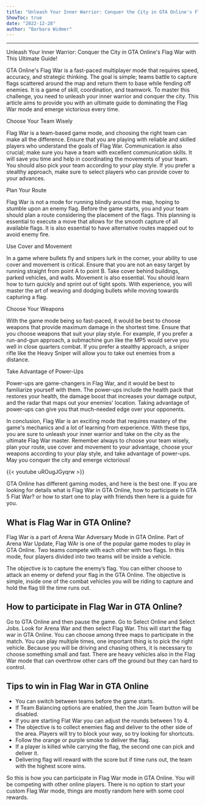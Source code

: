 ```yaml
---
title: "Unleash Your Inner Warrior: Conquer the City in GTA Online's Flag War with This Ultimate Guide!"
ShowToc: true 
date: "2022-12-28"
author: "Barbara Widmer"
---
```

*****
Unleash Your Inner Warrior: Conquer the City in GTA Online's Flag War with This Ultimate Guide!

GTA Online's Flag War is a fast-paced multiplayer mode that requires speed, accuracy, and strategic thinking. The goal is simple; teams battle to capture flags scattered around the map and return them to base while fending off enemies. It is a game of skill, coordination, and teamwork. To master this challenge, you need to unleash your inner warrior and conquer the city. This article aims to provide you with an ultimate guide to dominating the Flag War mode and emerge victorious every time.

Choose Your Team Wisely

Flag War is a team-based game mode, and choosing the right team can make all the difference. Ensure that you are playing with reliable and skilled players who understand the goals of Flag War. Communication is also crucial; make sure you have a team with excellent communication skills. It will save you time and help in coordinating the movements of your team. You should also pick your team according to your play style. If you prefer a stealthy approach, make sure to select players who can provide cover to your advances.

Plan Your Route

Flag War is not a mode for running blindly around the map, hoping to stumble upon an enemy flag. Before the game starts, you and your team should plan a route considering the placement of the flags. This planning is essential to execute a move that allows for the smooth capture of all available flags. It is also essential to have alternative routes mapped out to avoid enemy fire.

Use Cover and Movement

In a game where bullets fly and snipers lurk in the corner, your ability to use cover and movement is critical. Ensure that you are not an easy target by running straight from point A to point B. Take cover behind buildings, parked vehicles, and walls. Movement is also essential. You should learn how to turn quickly and sprint out of tight spots. With experience, you will master the art of weaving and dodging bullets while moving towards capturing a flag.

Choose Your Weapons

With the game mode being so fast-paced, it would be best to choose weapons that provide maximum damage in the shortest time. Ensure that you choose weapons that suit your play style. For example, if you prefer a run-and-gun approach, a submachine gun like the MP5 would serve you well in close quarters combat. If you prefer a stealthy approach, a sniper rifle like the Heavy Sniper will allow you to take out enemies from a distance.

Take Advantage of Power-Ups

Power-ups are game-changers in Flag War, and it would be best to familiarize yourself with them. The power-ups include the health pack that restores your health, the damage boost that increases your damage output, and the radar that maps out your enemies' location. Taking advantage of power-ups can give you that much-needed edge over your opponents.

In conclusion, Flag War is an exciting mode that requires mastery of the game's mechanics and a lot of learning from experience. With these tips, you are sure to unleash your inner warrior and take on the city as the ultimate Flag War master. Remember always to choose your team wisely, plan your route, use cover and movement to your advantage, choose your weapons according to your play style, and take advantage of power-ups. May you conquer the city and emerge victorious!

{{< youtube uROugJGyqrw >}} 



GTA Online has different gaming modes, and here is the best one. If you are looking for details what is Flag War in GTA Online, how to participate in GTA 5 Flat War? or how to start one to play with friends then here is a guide for you.
 
## What is Flag War in GTA Online?
 
Flag War is a part of Arena War Adversary Mode in GTA Online. Part of Arena War Update, Flag WAr is one of the popular game modes to play in GTA Online. Two teams compete with each other with two flags. In this mode, four players divided into two teams will be inside a vehicle.
 
The objective is to capture the enemy’s flag. You can either choose to attack an enemy or defend your flag in the GTA Online. The objective is simple, inside one of the combat vehicles you will be riding to capture and hold the flag till the time runs out.
 
## How to participate in Flag War in GTA Online?
 
Go to GTA Online and then pause the game. Go to Select Online and Select Jobs. Look for Arena War and then select Flag War. This will start the flag war in GTA Online. You can choose among three maps to participate in the match. You can play multiple times, one important thing is to pick the right vehicle. Because you will be driving and chasing others, it is necessary to choose something small and fast. There are heavy vehicles also in the Flag War mode that can overthrow other cars off the ground but they can hard to control.
 
## Tips to win in Flag War in GTA Online
 
- You can switch between teams before the game starts.
 - If Team Balancing options are enabled, then the Join Team button will be disabled.
 - If you are starting Flat War you can adjust the rounds between 1 to 4.
 - The objective is to collect enemies flag and deliver to the other side of the area. Players will try to block your way, so try looking for shortcuts.
 - Follow the orange or purple smoke to deliver the flag.
 - If a player is killed while carrying the flag, the second one can pick and deliver it.
 - Delivering flag will reward with the score but if time runs out, the team with the highest score wins.

 
So this is how you can participate in Flag War mode in GTA Online. You will be competing with other online players. There is no option to start your custom Flag War mode, things are mostly random here with some cool rewards.




